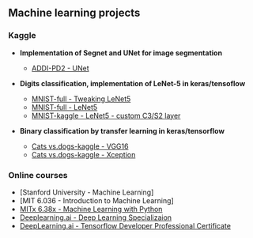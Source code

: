 ## Machine learning projects

### Kaggle

* **Implementation of Segnet and UNet for image segmentation**
  * [ADDI-PD2 - UNet](https://www.kaggle.com/kliuiev/16-hw-semantic-segmentation-unet)

* **Digits classification, implementation of LeNet-5 in keras/tensoflow**
  * [MNIST-full - Tweaking LeNet5](https://www.kaggle.com/kliuiev/mnist-tweaking-cnn-architecture)
  * [MNIST-full - LeNet5](https://www.kaggle.com/kliuiev/mnist-lenet5)
  * [MNIST-kaggle - LeNet5 - custom C3/S2 layer](https://www.kaggle.com/kliuiev/mnist-lenet5-kaggle-data)
  
* **Binary classification by transfer learning in keras/tensorflow**
  * [Cats vs.dogs-kaggle - VGG16](https://www.kaggle.com/kliuiev/cats-vs-dogs-vgg16-keras-tuner)
  * [Cats vs.dogs-kaggle - Xception](https://www.kaggle.com/kliuiev/cats-vs-dogs-xception-augmentation-sequential)


### Online courses
* [Stanford University - Machine Learning]
* [MIT 6.036 - Introduction to Machine Learning]
* [MITx 6.38x - Machine Learning with Python](https://github.com/pkliui/machine-learning/blob/master/6.86x-ml-python.md)
* [Deeplearning.ai  - Deep Learning Specializaion](https://github.com/pkliui/machine-learning/blob/master/deep-learning-specialization.md)
* [DeepLearning.ai - Tensorflow Developer Professional Certificate](https://github.com/pkliui/machine-learning/blob/master/tensorflow-developer.md)




